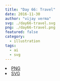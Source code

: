 ```yaml
---
title: "Day 66: Travel"
date: 2016-11-30
author: "vijay verma"
svg: ./day66-travel.svg
png: ./day66-travel.png
featured: false
category:
  - illustration
tags:
  - ai
  - svg
---
```

<li><a href="./day66-travel.png" download className="btn-png">PNG</a></li>
<li><a href="./day66-travel.svg" download className="btn-svg">SVG</a></li>
